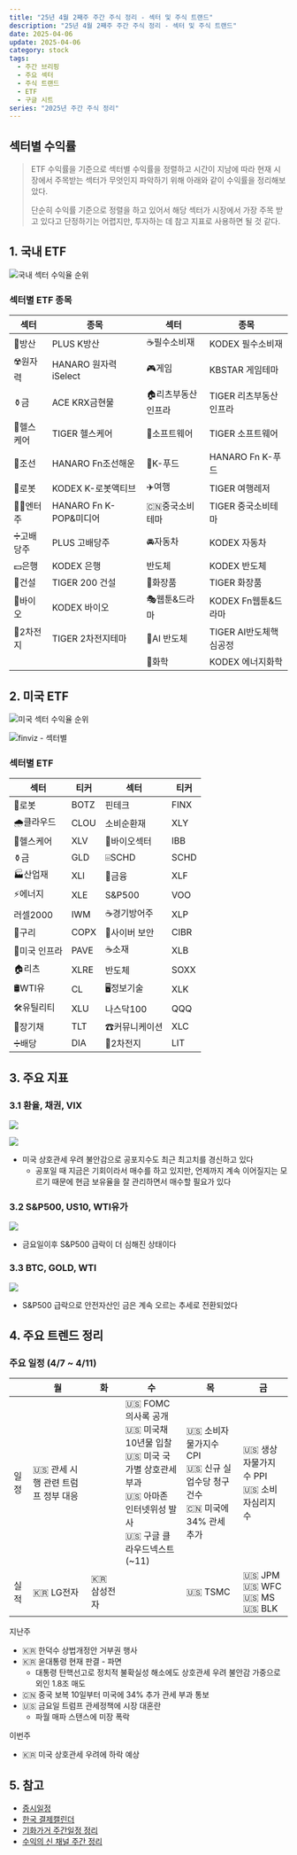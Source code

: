 ```yaml
---
title: "25년 4월 2째주 주간 주식 정리 - 섹터 및 주식 트랜드"
description: "25년 4월 2째주 주간 주식 정리 - 섹터 및 주식 트랜드"
date: 2025-04-06
update: 2025-04-06
category: stock
tags:
  - 주간 브리핑
  - 주요 섹터
  - 주식 트랜드
  - ETF
  - 구글 시트
series: "2025년 주간 주식 정리"
---
```


## 섹터별 수익률

> ETF 수익률을 기준으로 섹터별 수익률을 정렬하고 시간이 지남에 따라 현재 시장에서 주목받는 섹터가 무엇인지 파악하기 위해 아래와 같이 수익률을 정리해보았다.
>
> 단순히 수익률 기준으로 정렬을 하고 있어서 해당 섹터가 시장에서 가장 주목 받고 있다고 단정하기는 어렵지만, 투자하는 데 참고 지표로 사용하면 될 것 같다.

## 1. 국내 ETF

![국내 섹터 수익율 순위](image-20250407101257881.png)

### 섹터별 ETF 종목

| **섹터** | **종목**               | **섹터**      | **종목**              |
| ---------- | ---------------------- | ----------------- | ---------------------- |
| 🔫방산      | PLUS K방산             | ☕️필수소비재       | KODEX 필수소비재       |
| ☢️원자력    | HANARO 원자력iSelect   | 🎮게임             | KBSTAR 게임테마        |
| ⚱️금        | ACE KRX금현물          | 🏠리츠부동산인프라 | TIGER 리츠부동산인프라 |
| 🏥헬스케어  | TIGER 헬스케어         | 💾소프트웨어       | TIGER 소프트웨어       |
| 🚢조선      | HANARO Fn조선해운      | 🍕K-푸드           | HANARO Fn K-푸드       |
| 🤖로봇      | KODEX K-로봇액티브     | ✈️여행             | TIGER 여행레저         |
| 👩‍🎤엔터주   | HANARO Fn K-POP&미디어 | 🇨🇳중국소비테마    | TIGER 중국소비테마     |
| ➗고배당주  | PLUS 고배당주          | 🚘자동차           | KODEX 자동차           |
| 💵은행      | KODEX 은행             | 반도체            | KODEX 반도체           |
| 🚧건설      | TIGER 200 건설         | 💄화장품           | TIGER 화장품           |
| 🧬바이오    | KODEX 바이오           | 🎭웹툰&드라마      | KODEX Fn웹툰&드라마    |
| 🪫2차전지   | TIGER 2차전지테마      | 🤖AI 반도체        | TIGER AI반도체핵심공정 |
|            |                        | 🧪화학             | KODEX 에너지화학       |

## 2. 미국 ETF

![미국 섹터 수익율 순위](image-20250407101310650.png)

![finviz - 섹터별](image-20250407101320562.png)

### 섹터별 ETF

| 섹터         | **티커** | **섹터**      | **티커** |
| ------------ | -------- | ------------- | -------- |
| 🤖로봇        | BOTZ     | 핀테크        | FINX     |
| 🌧️클라우드    | CLOU     | 소비순환재    | XLY      |
| 🏥헬스케어    | XLV      | 🧬바이오섹터   | IBB      |
| ⚱️금          | GLD      | ⌹SCHD         | SCHD     |
| 🏭산업재      | XLI      | 🏦금융         | XLF      |
| ⚡️에너지      | XLE      | S&P500        | VOO      |
| 러셀2000     | IWM      | ☕️경기방어주   | XLP      |
| 🔌구리        | COPX     | 🔐사이버 보안  | CIBR     |
| 🌉미국 인프라 | PAVE     | ☕️소재         | XLB      |
| 🏠리츠        | XLRE     | 반도체        | SOXX     |
| 🛢️WTI유       | CL       | 🖥️정보기술     | XLK      |
| 🛠️유틸리티    | XLU      | 나스닥100     | QQQ      |
| 📄장기채      | TLT      | ☎커뮤니케이션 | XLC      |
| ➗배당        | DIA      | 🪫2차전지      | LIT      |



## 3. 주요 지표

### 3.1 환율, 채권, VIX

![](image-20250407101337635.png)

![](image-20250407101347400.png)

- 미국 상호관세 우려 불안감으로 공포지수도 최근 최고치를 경신하고 있다
  - 공포일 때 지금은 기회이라서 매수를 하고 있지만, 언제까지 계속 이어질지는 모르기 때문에 현금 보유율을 잘 관리하면서 매수할 필요가 있다

### 3.2 S&P500, US10, WTI유가

![](image-20250407101403655.png)

- 금요일이후 S&P500 급락이 더 심해진 상태이다

### 3.3 BTC, GOLD, WTI

![](image-20250407101422606.png)

- S&P500 급락으로 안전자산인 금은 계속 오르는 추세로 전환되었다

## 4. 주요 트렌드 정리

### 주요 일정 (4/7 ~ 4/11)

|      | 월                                 | 화          | 수                                                           | 목                                                           | 금                                          |
| ---- | ---------------------------------- | ----------- | ------------------------------------------------------------ | ------------------------------------------------------------ | ------------------------------------------- |
| 일정 | 🇺🇸 관세 시행 관련 트럼프 정부 대응 |             | 🇺🇸 FOMC 의사록 공개<br/>🇺🇸 미국채 10년물 입찰<br/>🇺🇸 미국 국가별 상호관세 부과<br/>🇺🇸 아마존 인터넷위성 발사<br/>🇺🇸 구글 클라우드넥스트(~11) | 🇺🇸 소비자물가지수 CPI<br/>🇺🇸 신규 실업수당 청구건수<br/>🇨🇳 미국에 34% 관세 추가 | 🇺🇸 생상자물가지수 PPI<br/>🇺🇸 소비자심리지수 |
| 실적 | 🇰🇷 LG전자                          | 🇰🇷 삼성전자 |                                                              | 🇺🇸 TSMC                                                      | 🇺🇸 JPM<br/>🇺🇸 WFC<br/>🇺🇸 MS<br/>🇺🇸 BLK      |



지난주

- 🇰🇷 한덕수 상법개정안 거부권 행사
- 🇰🇷 윤대통령 현재 판결 - 파면
  - 대통령 탄핵선고로 정치적 불확실성 해소에도 상호관세 우려 불안감 가중으로 외인 1.8조 매도
- 🇨🇳 중국 보복 10일부터 미국에 34% 추가 관세 부과 통보
- 🇺🇸 금요일 트럼프 관세정책에 시장 대혼란
  - 파월 매파 스탠스에 미장 폭락

이번주

- 🇰🇷 미국 상호관세 우려에 하락 예상

## 5. 참고

- [증시일정](https://securities.miraeasset.com/hkr/hkr1003/n13.do)
- [한국 결제캘린더](https://kr.investing.com/economic-calendar/)
- [기화가거 주간일정 정리](https://contents.premium.naver.com/vrally/vrally55/contents/250406231637979tc)
- [수익의 신 채널 주간 정리](https://contents.premium.naver.com/season/god/contents/250405164338801fh)
